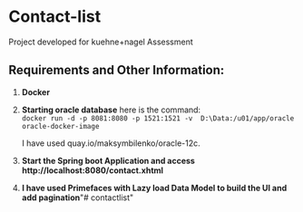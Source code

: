 # Contact-list
Project developed for kuehne+nagel Assessment

## Requirements and Other Information:

1. **Docker**

2. **Starting oracle database**
    here is the command:  
    `docker run -d -p 8081:8080 -p 1521:1521 -v  D:\Data:/u01/app/oracle oracle-docker-image`

   I have used quay.io/maksymbilenko/oracle-12c.

3. **Start the Spring boot Application and access http://localhost:8080/contact.xhtml**
4. **I have used Primefaces with Lazy load Data Model to build the UI and add pagination**"# contactlist" 
